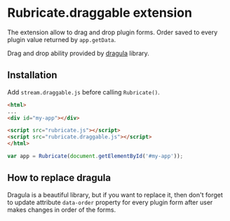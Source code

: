 Rubricate.draggable extension
==========================

The extension allow to drag and drop plugin forms. Order saved to every plugin value returned by `app.getData`.

Drag and drop ability provided by [dragula](https://github.com/bevacqua/dragula) library.

Installation
------------
Add `stream.draggable.js` before calling `Rubricate()`.
```html
<html>
...
<div id="my-app"></div>

<script src="rubricate.js"></script>
<script src="rubricate.draggable.js"></script>
</html>
```

```js
var app = Rubricate(document.getElementById('#my-app'));
```

How to replace dragula
----------------------

Dragula is a beautiful library, but if you want to replace it, then don't forget to update attribute `data-order` property for every plugin form after user makes changes in order of the forms.